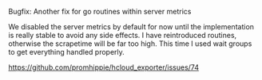 Bugfix: Another fix for go routines within server metrics

We disabled the server metrics by default for now until the implementation is
really stable to avoid any side effects. I have reintroduced routines, otherwise
the scrapetime will be far too high. This time I used wait groups to get
everything handled properly.

https://github.com/promhippie/hcloud_exporter/issues/74
